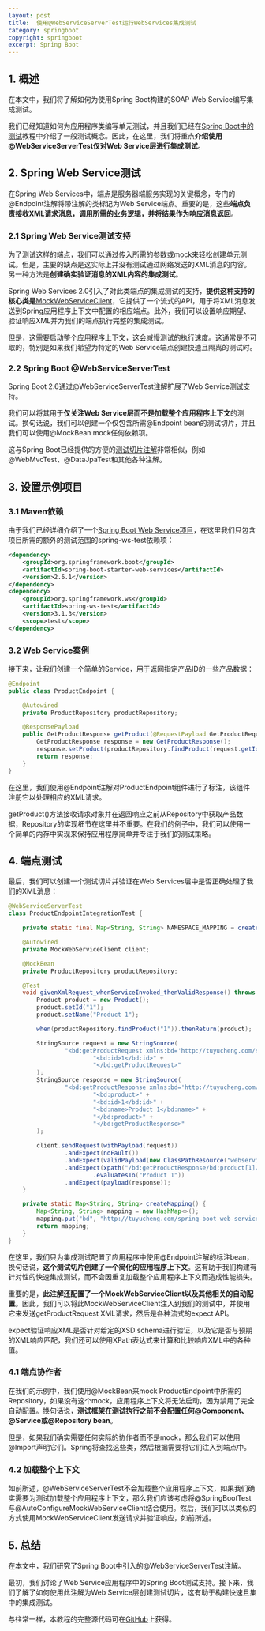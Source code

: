 ```yaml
---
layout: post
title:  使用@WebServiceServerTest运行WebServices集成测试
category: springboot
copyright: springboot
excerpt: Spring Boot
---
```


## 1. 概述

在本文中，我们将了解如何为使用Spring Boot构建的SOAP Web Service编写集成测试。

我们已经知道如何为应用程序类编写单元测试，并且我们已经在[Spring Boot中的测试](https://www.baeldung.com/spring-boot-testing)教程中介绍了一般测试概念。因此，在这里，我们将重点**介绍使用@WebServiceServerTest仅对Web Service层进行集成测试**。

## 2. Spring Web Service测试

在Spring Web Services中，端点是服务器端服务实现的关键概念，专门的@Endpoint注解将带注解的类标记为Web Service端点。重要的是，这些**端点负责接收XML请求消息，调用所需的业务逻辑，并将结果作为响应消息返回**。

### 2.1 Spring Web Service测试支持

为了测试这样的端点，我们可以通过传入所需的参数或mock来轻松创建单元测试。但是，主要的缺点是这实际上并没有测试通过网络发送的XML消息的内容。另一种方法是**创建确实验证消息的XML内容的集成测试**。

Spring Web Services 2.0引入了对此类端点的集成测试的支持，**提供这种支持的核心类是**[MockWebServiceClient](https://docs.spring.io/spring-ws/docs/current/api/org/springframework/ws/test/server/MockWebServiceClient.html)，它提供了一个流式的API，用于将XML消息发送到Spring应用程序上下文中配置的相应端点。此外，我们可以设置响应期望、验证响应XML并为我们的端点执行完整的集成测试。

但是，这需要启动整个应用程序上下文，这会减慢测试的执行速度。这通常是不可取的，特别是如果我们希望为特定的Web Service端点创建快速且隔离的测试时。

### 2.2 Spring Boot @WebServiceServerTest

Spring Boot 2.6通过@WebServiceServerTest注解扩展了Web Service测试支持。

我们可以将其用于**仅关注Web Service层而不是加载整个应用程序上下文**的测试。换句话说，我们可以创建一个仅包含所需@Endpoint bean的测试切片，并且我们可以使用@MockBean mock任何依赖项。

这与Spring Boot已经提供的方便的[测试切片注解](https://www.baeldung.com/spring-tests#5-using-test-slices)非常相似，例如@WebMvcTest、@DataJpaTest和其他各种注解。

## 3. 设置示例项目

### 3.1 Maven依赖

由于我们已经详细介绍了一个[Spring Boot Web Service项目](https://www.baeldung.com/spring-boot-soap-web-service)，在这里我们只包含项目所需的额外的测试范围的spring-ws-test依赖项：

```xml
<dependency>
    <groupId>org.springframework.boot</groupId>
    <artifactId>spring-boot-starter-web-services</artifactId>
    <version>2.6.1</version>
</dependency>
<dependency>
    <groupId>org.springframework.ws</groupId>
    <artifactId>spring-ws-test</artifactId>
    <version>3.1.3</version>
    <scope>test</scope>
</dependency>
```

### 3.2 Web Service案例

接下来，让我们创建一个简单的Service，用于返回指定产品ID的一些产品数据：

```java
@Endpoint
public class ProductEndpoint {

    @Autowired
    private ProductRepository productRepository;

    @ResponsePayload
    public GetProductResponse getProduct(@RequestPayload GetProductRequest request) {
        GetProductResponse response = new GetProductResponse();
        response.setProduct(productRepository.findProduct(request.getId()));
        return response;
    }
}
```

在这里，我们使用@Endpoint注解对ProductEndpoint组件进行了标注，该组件注册它以处理相应的XML请求。

getProduct()方法接收请求对象并在返回响应之前从Repository中获取产品数据，Repository的实现细节在这里并不重要。在我们的例子中，我们可以使用一个简单的内存中实现来保持应用程序简单并专注于我们的测试策略。

## 4. 端点测试

最后，我们可以创建一个测试切片并验证在Web Services层中是否正确处理了我们的XML消息：

```java
@WebServiceServerTest
class ProductEndpointIntegrationTest {

    private static final Map<String, String> NAMESPACE_MAPPING = createMapping();

    @Autowired
    private MockWebServiceClient client;

    @MockBean
    private ProductRepository productRepository;

    @Test
    void givenXmlRequest_whenServiceInvoked_thenValidResponse() throws IOException {
        Product product = new Product();
        product.setId("1");
        product.setName("Product 1");

        when(productRepository.findProduct("1")).thenReturn(product);

        StringSource request = new StringSource(
                "<bd:getProductRequest xmlns:bd='http://tuyucheng.com/spring-boot-web-service'>" +
                        "<bd:id>1</bd:id>" +
                        "</bd:getProductRequest>"
        );
        StringSource response = new StringSource(
                "<bd:getProductResponse xmlns:bd='http://tuyucheng.com/spring-boot-web-service'>" +
                        "<bd:product>" +
                        "<bd:id>1</bd:id>" +
                        "<bd:name>Product 1</bd:name>" +
                        "</bd:product>" +
                        "</bd:getProductResponse>"
        );

        client.sendRequest(withPayload(request))
                .andExpect(noFault())
                .andExpect(validPayload(new ClassPathResource("webservice/products.xsd")))
                .andExpect(xpath("/bd:getProductResponse/bd:product[1]/bd:name", NAMESPACE_MAPPING)
                        .evaluatesTo("Product 1"))
                .andExpect(payload(response));
    }

    private static Map<String, String> createMapping() {
        Map<String, String> mapping = new HashMap<>();
        mapping.put("bd", "http://tuyucheng.com/spring-boot-web-service");
        return mapping;
    }
}
```

在这里，我们只为集成测试配置了应用程序中使用@Endpoint注解的标注bean，换句话说，**这个测试切片创建了一个简化的应用程序上下文**。这有助于我们构建有针对性的快速集成测试，而不会因重复加载整个应用程序上下文而造成性能损失。

重要的是，**此注解还配置了一个MockWebServiceClient以及其他相关的自动配置**。因此，我们可以将此MockWebServiceClient注入到我们的测试中，并使用它来发送getProductRequest XML请求，然后是各种流式的expect API。

expect验证响应XML是否针对给定的XSD schema进行验证，以及它是否与预期的XML响应匹配，我们还可以使用XPath表达式来计算和比较响应XML中的各种值。

### 4.1 端点协作者

在我们的示例中，我们使用@MockBean来mock ProductEndpoint中所需的Repository，如果没有这个mock，应用程序上下文将无法启动，因为禁用了完全自动配置。换句话说，**测试框架在测试执行之前不会配置任何@Component、@Service或@Repository bean**。

但是，如果我们确实需要任何实际的协作者而不是mock，那么我们可以使用@Import声明它们。Spring将查找这些类，然后根据需要将它们注入到端点中。

### 4.2 加载整个上下文

如前所述，@WebServiceServerTest不会加载整个应用程序上下文，如果我们确实需要为测试加载整个应用程序上下文，那么我们应该考虑将@SpringBootTest与@AutoConfigureMockWebServiceClient结合使用。然后，我们可以以类似的方式使用MockWebServiceClient发送请求并验证响应，如前所述。

## 5. 总结

在本文中，我们研究了Spring Boot中引入的@WebServiceServerTest注解。

最初，我们讨论了Web Service应用程序中的Spring Boot测试支持。接下来，我们了解了如何使用此注解为Web Service层创建测试切片，这有助于构建快速且集中的集成测试。

与往常一样，本教程的完整源代码可在[GitHub](https://github.com/tuyucheng7/taketoday-tutorial4j/tree/master/spring-boot-modules/spring-boot-testing-2)上获得。